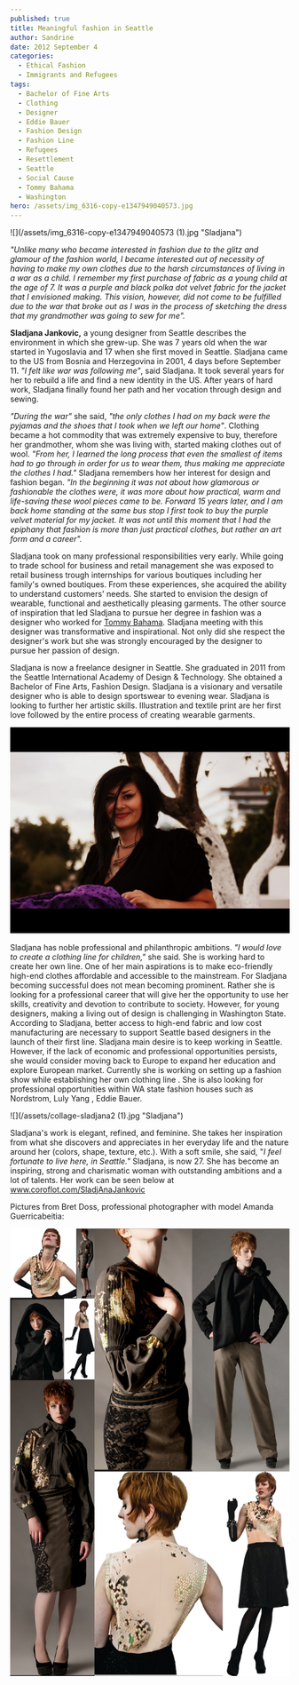 ```yaml
---
published: true
title: Meaningful fashion in Seattle
author: Sandrine
date: 2012 September 4
categories:
  - Ethical Fashion
  - Immigrants and Refugees
tags:
  - Bachelor of Fine Arts
  - Clothing
  - Designer
  - Eddie Bauer
  - Fashion Design
  - Fashion Line
  - Refugees
  - Resettlement
  - Seattle
  - Social Cause
  - Tommy Bahama
  - Washington
hero: /assets/img_6316-copy-e1347949040573.jpg
---
```

![](/assets/img_6316-copy-e1347949040573 (1).jpg "Sladjana")

*"Unlike many who became interested in fashion due to the glitz and glamour of the fashion world, I became interested out of necessity of having to make my own clothes due to the harsh circumstances of living in a war as a child. I remember my first purchase of fabric as a young child at the age of 7. It was a purple and black polka dot velvet fabric for the jacket that I envisioned making. This vision, however, did not come to be fulfilled due to the war that broke out as I was in the process of sketching the dress that my grandmother was going to sew for me".*

**Sladjana Jankovic,** a young designer from Seattle describes the environment in which she grew-up. She was 7 years old when the war started in Yugoslavia and 17 when she first moved in Seattle. Sladjana came to the US from Bosnia and Herzegovina in 2001, 4 days before September 11. *"I felt like war was following me"*, said Sladjana. It took several years for her to rebuild a life and find a new identity in the US. After years of hard work, Sladjana finally found her path and her vocation through design and sewing.

*"During the war"* she said, *"the only clothes I had on my back were the pyjamas and the shoes that I took when we left our home"*. Clothing became a hot commodity that was extremely expensive to buy, therefore her grandmother, whom she was living with, started making clothes out of wool. *"From her, I learned the long process that even the smallest of items had to go through in order for us to wear them, thus making me appreciate the clothes I had."* Sladjana remembers how her interest for design and fashion began. *"In the beginning it was not about how glamorous or fashionable the clothes were, it was more about how practical, warm and life-saving these wool pieces came to be. Forward 15 years later, and I am back home standing at the same bus stop I first took to buy the purple velvet material for my jacket. It was not until this moment that I had the epiphany that fashion is more than just practical clothes, but rather an art form and a career".*

Sladjana took on many professional responsibilities very early. While going to trade school for business and retail management she was exposed to retail business trough internships for various boutiques including her family's owned boutiques. From these experiences, she acquired the ability to understand customers' needs. She started to envision the design of wearable, functional and aesthetically pleasing garments. The other source of inspiration that led Sladjana to pursue her degree in fashion was a designer who worked for [Tommy Bahama](http://www.tommybahama.com/). Sladjana meeting with this designer was transformative and inspirational. Not only did she respect the designer's work but she was strongly encouraged by the designer to pursue her passion of design.

Sladjana is now a freelance designer in Seattle. She graduated in 2011 from the Seattle International Academy of Design & Technology. She obtained a Bachelor of Fine Arts, Fashion Design. Sladjana is a visionary and versatile designer who is able to design sportswear to evening wear. Sladjana is looking to further her artistic skills. Illustration and textile print are her first love followed by the entire process of creating wearable garments. 

![](/assets/img_6307-e1346782533925.jpg "Sladjana")

Sladjana has noble professional and philanthropic ambitions. *"I would love to create a clothing line for children,"* she said. She is working hard to create her own line. One of her main aspirations is to make eco-friendly high-end clothes affordable and accessible to the mainstream. For Sladjana becoming successful does not mean becoming prominent. Rather she is looking for a professional career that will give her the opportunity to use her skills, creativity and devotion to contribute to society. However, for young designers, making a living out of design is challenging in Washington State. According to Sladjana, better access to high-end fabric and low cost manufacturing are necessary to support Seattle based designers in the launch of their first line. Sladjana main desire is to keep working in Seattle. However, if the lack of economic and professional opportunities persists, she would consider moving back to Europe to expand her education and explore European market. Currently she is working on setting up a fashion show while establishing her own clothing line . She is also looking for professional opportunities within WA state fashion houses such as Nordstrom, Luly Yang , Eddie Bauer.

![](/assets/collage-sladjana2 (1).jpg "Sladjana")

Sladjana's work is elegant, refined, and feminine. She takes her inspiration from what she discovers and appreciates in her everyday life and the nature around her (colors, shape, texture, etc.). With a soft smile, she said, "*I feel fortunate to live here, in Seattle."* Sladjana, is now 27. She has become an inspiring, strong and charismatic woman with outstanding ambitions and a lot of talents. Her work can be seen below at www.coroflot.com/SladjAnaJankovic

Pictures from Bret Doss, professional photographer with model Amanda Guerricabeitia:

![](/assets/collection-collages-sladjana1.jpg "Collection 2011 Sladjana Jankovic")